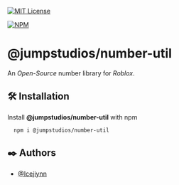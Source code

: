 [![MIT License](https://img.shields.io/npm/l/@jumpstudios/number-util?label=License)](https://choosealicense.com/licenses/mit/)

[![NPM](https://nodei.co/npm/@jumpstudios/number-util.png)](https://npmjs.org/package/@jumpstudios/number-util)

# @jumpstudios/number-util

An *Open-Source* number library for *Roblox*.

## 🛠️ Installation

Install **@jumpstudios/number-util** with npm

```shell
  npm i @jumpstudios/number-util
```
    
## ✒️ Authors

- [@Icejiynn](https://www.github.com/Icejiynn)